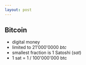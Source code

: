 ```yaml
---
layout: post
---
```


## Bitcoin

* digital money
* limited to 21'000'0000 *btc*
* smallest fraction is 1 Satoshi (*sat*)
* 1 sat = 1 / 100'000'000 btc
